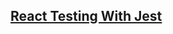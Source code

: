 ## [React Testing With Jest][0]

[0]:https://www.youtube.com/playlist?list=PLLnpHn493BHEqP3gD1pCJYhxX6v2gBZzj